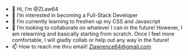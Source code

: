 - 👋 Hi, I’m @ZLaw64
- 👀 I’m interested in becoming a Full-Stack Developer
- 🌱 I’m currently learning to freshen up my CSS and Javascript
- 💞️ I’m looking to collaborate on whatever I can in the future! However, I am relearning and basically starting from scratch. Once I feel more comfortable,
I will gladly collab or help out any way in the future!
- 📫 How to reach me thru email! Zlawrence64@gmail.com


